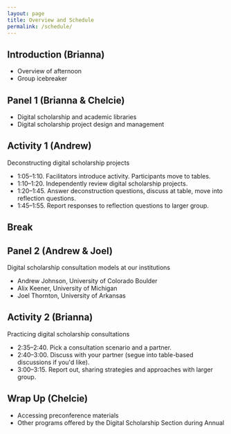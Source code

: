 ```yaml
---
layout: page
title: Overview and Schedule
permalink: /schedule/
---
```


## Introduction (Brianna)

* Overview of afternoon
* Group icebreaker

## Panel 1 (Brianna & Chelcie)

* Digital scholarship and academic libraries
* Digital scholarship project design and management

## Activity 1 (Andrew)

Deconstructing digital scholarship projects

* 1:05–1:10. Facilitators introduce activity. Participants move to tables.
* 1:10–1:20. Independently review digital scholarship projects.
* 1:20–1:45. Answer deconstruction questions, discuss at table, move into reflection questions.
* 1:45–1:55. Report responses to reflection questions to larger group.

## Break

## Panel 2 (Andrew & Joel)

Digital scholarship consultation models at our institutions

* Andrew Johnson, University of Colorado Boulder
* Alix Keener, University of Michigan
* Joel Thornton, University of Arkansas

## Activity 2 (Brianna)

Practicing digital scholarship consultations

* 2:35–2:40. Pick a consultation scenario and a partner.
* 2:40–3:00. Discuss with your partner (segue into table-based discussions if you'd like).
* 3:00–3:15. Report out, sharing strategies and approaches with larger group.

## Wrap Up (Chelcie)

* Accessing preconference materials
* Other programs offered by the Digital Scholarship Section during Annual
